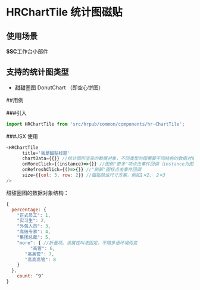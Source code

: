 # HRChartTile 统计图磁贴

## 使用场景

**SSC**工作台小部件

## 支持的统计图类型

* 甜甜圈图 DonutChart （即空心饼图）

##用例

###引入

```javascript
import HRChartTile from 'src/hrpub/common/components/hr-ChartTile';
```

###JSX 使用

```javascript
<HRChartTile
      title='我是磁贴标题'
      chartData={{}} //统计图所渲染的数据对象，不同类型的图需要不同结构的数据对象
      onMoreClick={(instance)=>{}} //图例"更多"项点击事件回调（instance为图表实例）
      onRefreshClick={()=>{}} //"刷新"图标点击事件回调
      size={{col: 3, row: 2}} //磁贴预设尺寸方案，例如1✕2、 2✕3
/>
```



甜甜圈图的数据对象结构：

```javascript
{
  percentage: {
    "正式员工": 1,
    "实习生": 2,
    "外包人员": 3,
    "高级专家": 4,
    "集团总裁": 5,
    "more": { //折叠项。该属性叫法固定，不随多语环境而变
     	 "高管": 6,
       "高高管": 7,
       "高高高管": 8
    }
  },
    count: ‘9’
}
```